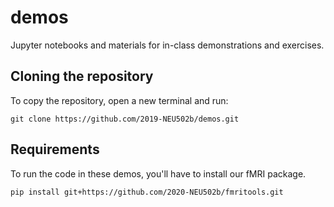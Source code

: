 # demos

Jupyter notebooks and materials for in-class demonstrations and exercises.

## Cloning the repository

To copy the repository, open a new terminal and run:

```
git clone https://github.com/2019-NEU502b/demos.git
```

## Requirements

To run the code in these demos, you'll have to install our fMRI package.

```
pip install git+https://github.com/2020-NEU502b/fmritools.git
```
